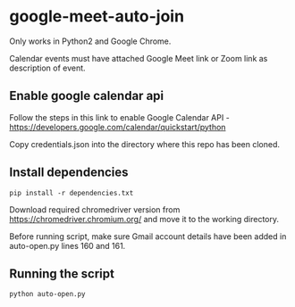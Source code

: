 # google-meet-auto-join

Only works in Python2 and Google Chrome.

Calendar events must have attached Google Meet link or Zoom link as description of event.

## Enable google calendar api

Follow the steps in this link to enable Google Calendar API - https://developers.google.com/calendar/quickstart/python

Copy credentials.json into the directory where this repo has been cloned.

## Install dependencies

```pip install -r dependencies.txt```

Download required chromedriver version from https://chromedriver.chromium.org/ and move it to the working directory.

Before running script, make sure Gmail account details have been added in auto-open.py lines 160 and 161.

## Running the script

```python auto-open.py```
